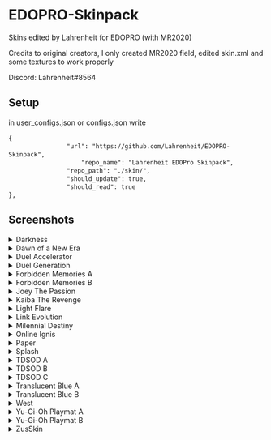 # EDOPRO-Skinpack
Skins edited by Lahrenheit for EDOPRO (with MR2020)


Credits to original creators, I only created MR2020 field, edited skin.xml and some textures to work properly

Discord: Lahrenheit#8564


## Setup

in user_configs.json or configs.json write

```
{
     			"url": "https://github.com/Lahrenheit/EDOPRO-Skinpack",
      		        "repo_name": "Lahrenheit EDOPro Skinpack",
     			"repo_path": "./skin/",
     			"should_update": true,
     			"should_read": true
},
```

## Screenshots

<details><summary>Darkness</summary>
<p>
   
![Screenshot 35](https://github.com/Lahrenheit/EDOPRO-Skinpack/blob/screenshots/EDOPro%202021-12-31%2021-23-30.png)
![Screenshot 36](https://github.com/Lahrenheit/EDOPRO-Skinpack/blob/screenshots/EDOPro%202021-12-31%2021-23-36.png)
</p>
</details>

<details><summary>Dawn of a New Era</summary>
<p>
 
![Screenshot 23](https://github.com/Naewt/EDOPRO-Skinpack/blob/screenshots/EDOPro%202020-08-05%2011-22-13.png)
![Screenshot 24](https://github.com/Naewt/EDOPRO-Skinpack/blob/screenshots/EDOPro%202020-08-05%2011-22-18.png)
</p>
</details>

<details><summary>Duel Accelerator</summary>
<p>
 
![Screenshot 27](https://github.com/Lahrenheit/EDOPRO-Skinpack/blob/screenshots/EDOPro%202021-12-30%2016-04-50.png)
![Screenshot 28](https://github.com/Lahrenheit/EDOPRO-Skinpack/blob/screenshots/EDOPro%202021-12-30%2016-04-56.png)
</p>
</details>

<details><summary>Duel Generation</summary>
<p>
 
![Screenshot 5](https://github.com/Naewt/EDOPRO-Skinpack/blob/screenshots/EDOPro%202020-07-08%2017-11-13.png)
![Screenshot 6](https://github.com/Naewt/EDOPRO-Skinpack/blob/screenshots/EDOPro%202020-07-08%2017-13-59.png)
</p>
</details>

<details><summary>Forbidden Memories A</summary>
<p>
 
![Screenshot 7](https://github.com/Naewt/EDOPRO-Skinpack/blob/screenshots/EDOPro%202020-07-10%2020-55-52.png)
![Screenshot 8](https://github.com/Naewt/EDOPRO-Skinpack/blob/screenshots/EDOPro%202020-07-10%2020-56-04.png)
</p>
</details>

<details><summary>Forbidden Memories B</summary>
<p>
 
![Screenshot 9](https://github.com/Naewt/EDOPRO-Skinpack/blob/screenshots/EDOPro%202020-07-10%2020-56-31.png)
![Screenshot 10](https://github.com/Naewt/EDOPRO-Skinpack/blob/screenshots/EDOPro%202020-07-10%2020-56-36.png)
</p>
</details>

<details><summary>Joey The Passion</summary>
<p>
 
![Screenshot 11](https://github.com/Naewt/EDOPRO-Skinpack/blob/screenshots/EDOPro%202020-07-08%2017-12-05.png)
![Screenshot 12](https://github.com/Naewt/EDOPRO-Skinpack/blob/screenshots/EDOPro%202020-07-08%2017-14-47.png)
</p>
</details>

<details><summary>Kaiba The Revenge</summary>
<p>
 
![Screenshot 13](https://github.com/Naewt/EDOPRO-Skinpack/blob/screenshots/EDOPro%202020-07-08%2017-12-24.png)
![Screenshot 14](https://github.com/Naewt/EDOPRO-Skinpack/blob/screenshots/EDOPro%202020-07-08%2017-15-02.png)
</p>
</details>

<details><summary>Light Flare</summary>
<p>
   
![Screenshot 33](https://github.com/Lahrenheit/EDOPRO-Skinpack/blob/screenshots/EDOPro%202021-12-31%2020-57-18.png)
![Screenshot 34](https://github.com/Lahrenheit/EDOPRO-Skinpack/blob/screenshots/EDOPro%202021-12-31%2020-57-29.png)
</p>
</details>

<details><summary>Link Evolution</summary>
<p>
 
![Screenshot 15](https://github.com/Naewt/EDOPRO-Skinpack/blob/screenshots/EDOPro%202020-08-07%2013-46-52.png)
![Screenshot 16](https://github.com/Naewt/EDOPRO-Skinpack/blob/screenshots/EDOPro%202020-08-07%2013-46-57.png)
</p>
</details>

<details><summary>Milennial Destiny</summary>
<p>
 
![Screenshot 17](https://github.com/Naewt/EDOPRO-Skinpack/blob/screenshots/EDOPro%202020-07-08%2017-12-44.png)
![Screenshot 18](https://github.com/Naewt/EDOPRO-Skinpack/blob/screenshots/EDOPro%202020-07-08%2017-15-17.png)
</p>
</details>

<details><summary>Online Ignis</summary>
<p>
 
![Screenshot 29](https://github.com/Lahrenheit/EDOPRO-Skinpack/blob/screenshots/EDOPro%202021-12-30%2016-04-23.png)
![Screenshot 30](https://github.com/Lahrenheit/EDOPRO-Skinpack/blob/screenshots/EDOPro%202021-12-30%2016-04-28.png)
</p>
</details>

<details><summary>Paper</summary>
<p>
   
![Screenshot 39](https://github.com/Lahrenheit/EDOPRO-Skinpack/blob/screenshots/EDOPro%202021-12-31%2023-39-32.png)
![Screenshot 40](https://github.com/Lahrenheit/EDOPRO-Skinpack/blob/screenshots/EDOPro%202021-12-31%2023-39-37.png)
</p>
</details>

<details><summary>Splash</summary>
<p>
   
![Screenshot 39](https://github.com/Lahrenheit/EDOPRO-Skinpack/blob/screenshots/EDOPro%202022-01-01%2000-19-31.png)
![Screenshot 40](https://github.com/Lahrenheit/EDOPRO-Skinpack/blob/screenshots/EDOPro%202022-01-01%2000-19-36.png)
</p>
</details>

<details><summary>TDSOD A</summary>
<p>
 
![Screenshot 1](https://github.com/Lahrenheit/EDOPRO-Skinpack/blob/screenshots/EDOPro%202021-01-11%2017-34-44.png)
![Screenshot 2](https://github.com/Lahrenheit/EDOPRO-Skinpack/blob/screenshots/EDOPro%202021-01-11%2017-35-10.png)
</p>
</details>

<details><summary>TDSOD B</summary>
<p>
 
![Screenshot 3](https://github.com/Lahrenheit/EDOPRO-Skinpack/blob/screenshots/EDOPro%202021-01-11%2017-34-55.png)
![Screenshot 4](https://github.com/Lahrenheit/EDOPRO-Skinpack/blob/screenshots/EDOPro%202021-01-11%2017-35-23.png)
</p>
</details>

<details><summary>TDSOD C</summary>
<p>
 
![Screenshot 27](https://github.com/Lahrenheit/EDOPRO-Skinpack/blob/screenshots/EDOPro%202021-09-02%2011-52-28.png)
![Screenshot 28](https://github.com/Lahrenheit/EDOPRO-Skinpack/blob/screenshots/EDOPro%202021-09-02%2011-52-34.png)
</p>
</details>

<details><summary>Translucent Blue A</summary>
<p>
 
![Screenshot 19](https://github.com/Naewt/EDOPRO-Skinpack/blob/screenshots/EDOPro%202020-07-30%2017-32-52.png)
![Screenshot 20](https://github.com/Naewt/EDOPRO-Skinpack/blob/screenshots/EDOPro%202020-07-30%2017-33-38.png)
</p>
</details>

<details><summary>Translucent Blue B</summary>
<p>
   
![Screenshot 21](https://github.com/Naewt/EDOPRO-Skinpack/blob/screenshots/EDOPro%202020-08-14%2013-12-48.png)
![Screenshot 22](https://github.com/Naewt/EDOPRO-Skinpack/blob/screenshots/EDOPro%202020-08-13%2021-00-20.png)
</p>
</details>

<details><summary>West</summary>
<p>
   
![Screenshot 37](https://github.com/Lahrenheit/EDOPRO-Skinpack/blob/screenshots/EDOPro%202021-12-31%2021-33-28.png)
![Screenshot 38](https://github.com/Lahrenheit/EDOPRO-Skinpack/blob/screenshots/EDOPro%202021-12-31%2021-33-33.png)
</p>
</details>

<details><summary>Yu-Gi-Oh Playmat A</summary>
<p>
   
![Screenshot 23](https://github.com/Lahrenheit/EDOPRO-Skinpack/blob/screenshots/EDOPro%202021-08-31%2017-51-13.png)
![Screenshot 24](https://github.com/Lahrenheit/EDOPRO-Skinpack/blob/screenshots/EDOPro%202021-08-31%2017-51-21.png)
</p>
</details>

<details><summary>Yu-Gi-Oh Playmat B</summary>
<p>
   
![Screenshot 25](https://github.com/Lahrenheit/EDOPRO-Skinpack/blob/screenshots/EDOPro%202021-08-30%2012-02-35.png)
![Screenshot 26](https://github.com/Lahrenheit/EDOPRO-Skinpack/blob/screenshots/EDOPro%202021-08-30%2012-02-46.png)
</p>
</details>

<details><summary>ZusSkin</summary>
<p>
   
![Screenshot 31](https://github.com/Lahrenheit/EDOPRO-Skinpack/blob/screenshots/EDOPro%202022-01-01%2000-37-23.png)
![Screenshot 32](https://github.com/Lahrenheit/EDOPRO-Skinpack/blob/screenshots/EDOPro%202022-01-01%2000-37-29.png)
</p>
</details>


